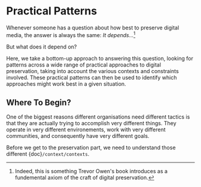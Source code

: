 # Practical Patterns

Whenever someone has a question about how best to preserve digital media, the answer is always the same: _It depends..._[^depends]

But what does it depend on?

Here, we take a bottom-up approach to answering this question, looking for patterns across a wide range of practical approaches to digital preservation, taking into account the various contexts and constraints involved.  These practical patterns can then be used to identify which approaches might work best in a given situation.

## Where To Begin?

One of the biggest reasons different organisations need different tactics is that they are actually trying to accomplish very different things. They operate in very different environements, work with very different communities, and consequently have very different goals.

Before we get to the preservation part, we need to understand those different {doc}`/context/contexts`.



[^depends]: Indeed, this is something Trevor Owen's book introduces as a fundemental axiom of the craft of digital preservation.

